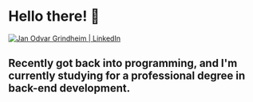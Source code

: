 # Hello there! 👋

<td valign="top"><a href="https://www.linkedin.com/in/prognhaug/"><img src="https://img.shields.io/badge/LinkedIn-0077B5?style=for-the-badge&logo=linkedin&logoColor=white" alt="Jan Odvar Grindheim | LinkedIn"/></a></td>

## Recently got back into programming, and I'm currently studying for a professional degree in back-end development.
<!--
### Project links
* [Dice Game](https://prognhaug.github.io/DiceGame/)

**prognhaug/prognhaug** is a ✨ _special_ ✨ repository because its `README.md` (this file) appears on your GitHub profile.

Here are some ideas to get you started:

- 🔭 I’m currently working on ...
- 🌱 I’m currently learning ...
- 👯 I’m looking to collaborate on ...
- 🤔 I’m looking for help with ...
- 💬 Ask me about ...
- 📫 How to reach me: ...
- 😄 Pronouns: ...
- ⚡ Fun fact: ...
-->

